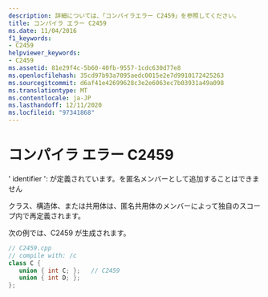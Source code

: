 ```yaml
---
description: 詳細については、「コンパイラエラー C2459」を参照してください。
title: コンパイラ エラー C2459
ms.date: 11/04/2016
f1_keywords:
- C2459
helpviewer_keywords:
- C2459
ms.assetid: 81e29f4c-5b60-40fb-9557-1cdc630d77e8
ms.openlocfilehash: 35cd97b93a7095aedc0015e2e7d9910172425263
ms.sourcegitcommit: d6af41e42699628c3e2e6063ec7b03931a49a098
ms.translationtype: MT
ms.contentlocale: ja-JP
ms.lasthandoff: 12/11/2020
ms.locfileid: "97341868"
---
```

# <a name="compiler-error-c2459"></a>コンパイラ エラー C2459

' identifier ': が定義されています。を匿名メンバーとして追加することはできません

クラス、構造体、または共用体は、匿名共用体のメンバーによって独自のスコープ内で再定義されます。

次の例では、C2459 が生成されます。

```cpp
// C2459.cpp
// compile with: /c
class C {
   union { int C; };   // C2459
   union { int D; };
};
```
